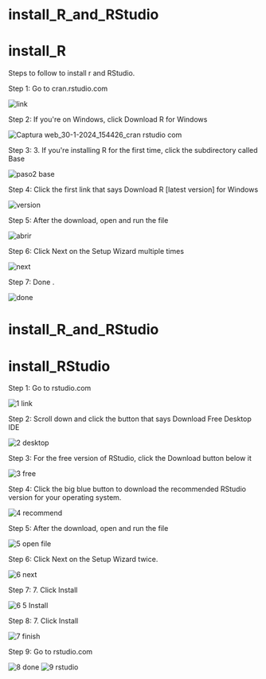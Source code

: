 # install_R_and_RStudio
# install_R
Steps to follow to install r and RStudio.

Step 1: 
 Go to cran.rstudio.com

![link ](https://github.com/RicardoGarfias/install_R_and_RStudio/assets/149250504/efcffc31-3cf6-433a-a283-12a1cd7e1f01)

Step 2:
If you're on Windows, click Download R for Windows

 ![Captura web_30-1-2024_154426_cran rstudio com](https://github.com/RicardoGarfias/install_R_and_RStudio/assets/149250504/afc471c8-580f-4675-a4c2-0bc81aa84448)

 Step 3: 
 3. If you're installing R for the first time, click the subdirectory called Base

 ![paso2 base](https://github.com/RicardoGarfias/install_R_and_RStudio/assets/149250504/2a5a9e10-0f43-4ea1-8648-d9165830421e)

 Step 4:
 Click the first link that says Download R [latest version] for Windows

![version](https://github.com/RicardoGarfias/install_R_and_RStudio/assets/149250504/61de45eb-73a6-40a9-9d1d-f63538056c8a)


 Step 5:
 After the download, open and run the file

 ![abrir](https://github.com/RicardoGarfias/install_R_and_RStudio/assets/149250504/b3a55236-6a99-4325-865f-4e773430079f)

 Step 6:
 Click Next on the Setup Wizard multiple times

 ![next](https://github.com/RicardoGarfias/install_R_and_RStudio/assets/149250504/c1bd6ce0-e5f5-47c7-ae76-1e192c9c1537)

Step 7:
Done .

![done](https://github.com/RicardoGarfias/install_R_and_RStudio/assets/149250504/275e872e-ac07-47ff-84e7-f719a7403777)





# install_R_and_RStudio
# install_RStudio

Step 1:
Go to rstudio.com

![1 link](https://github.com/RicardoGarfias/install_R_and_RStudio/assets/149250504/4e06e938-b7ee-47f5-98e9-863e8eebca4e)

Step 2:
Scroll down and click the button that says Download Free Desktop IDE

![2 desktop](https://github.com/RicardoGarfias/install_R_and_RStudio/assets/149250504/42694c3b-344b-4646-a77d-f60e60155950)

Step 3:
For the free version of RStudio, click the Download button below it

![3 free](https://github.com/RicardoGarfias/install_R_and_RStudio/assets/149250504/75b3d7cd-b01d-419a-9b22-b6584b0b3b82)

Step 4:
Click the big blue button to download the recommended RStudio version for your operating system. 

![4 recommend](https://github.com/RicardoGarfias/install_R_and_RStudio/assets/149250504/466d37c3-e70f-4d51-91b7-891ef08a7350)

Step 5:
After the download, open and run the file

![5 open file](https://github.com/RicardoGarfias/install_R_and_RStudio/assets/149250504/82cdcba3-7a03-443e-b905-24c8f81e4398)

Step 6:
Click Next on the Setup Wizard twice.

![6 next](https://github.com/RicardoGarfias/install_R_and_RStudio/assets/149250504/d76de280-6614-4ad9-bf19-ce55e89c21f2)

Step 7:
7. Click Install

![6 5 Install](https://github.com/RicardoGarfias/install_R_and_RStudio/assets/149250504/30c5c433-4c64-47fd-9d15-e53d228c31c9)


Step 8:
7. Click Install

![7 finish](https://github.com/RicardoGarfias/install_R_and_RStudio/assets/149250504/8e7541c1-6f03-4d36-bece-3224646f8b3c)

Step 9:
Go to rstudio.com

![8 done ](https://github.com/RicardoGarfias/install_R_and_RStudio/assets/149250504/dcf10574-7673-4f6c-abd8-2b6e98459123)
![9 rstudio](https://github.com/RicardoGarfias/install_R_and_RStudio/assets/149250504/9c670072-f80c-4098-b682-62b179ef2780)






 
